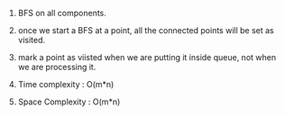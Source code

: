 1. BFS on all components.
2. once we start a BFS at a point, all the connected points will be set as visited.
3. mark a point as viisted when we are putting it inside queue, not when we are processing it.

4. Time complexity : O(m*n)
5. Space Complexity : O(m*n)